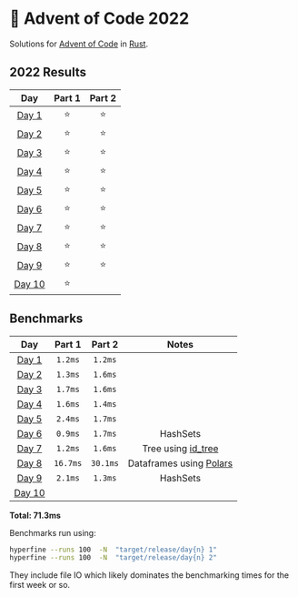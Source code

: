 # 🎄 Advent of Code 2022

Solutions for [Advent of Code](https://adventofcode.com/) in [Rust](https://www.rust-lang.org/).

<!--- advent_readme_stars table --->
## 2022 Results

| Day | Part 1 | Part 2 |
| :---: | :---: | :---: |
| [Day 1](https://adventofcode.com/2022/day/1) | ⭐ | ⭐ |
| [Day 2](https://adventofcode.com/2022/day/2) | ⭐ | ⭐ |
| [Day 3](https://adventofcode.com/2022/day/3) | ⭐ | ⭐ |
| [Day 4](https://adventofcode.com/2022/day/4) | ⭐ | ⭐ |
| [Day 5](https://adventofcode.com/2022/day/5) | ⭐ | ⭐ |
| [Day 6](https://adventofcode.com/2022/day/6) | ⭐ | ⭐ |
| [Day 7](https://adventofcode.com/2022/day/7) | ⭐ | ⭐ |
| [Day 8](https://adventofcode.com/2022/day/8) | ⭐ | ⭐ |
| [Day 9](https://adventofcode.com/2022/day/9) | ⭐ | ⭐ |
| [Day 10](https://adventofcode.com/2022/day/10) | ⭐ |  |
<!--- advent_readme_stars table --->

<!--- benchmarking table --->
## Benchmarks

| Day | Part 1 | Part 2 | Notes |
| :---: | :---: | :---:  | :---: |
| [Day 1](./day1/src/main.rs) | `1.2ms` | `1.2ms` | |
| [Day 2](./day2/src/main.rs) | `1.3ms` | `1.6ms` | |
| [Day 3](./day3/src/main.rs) | `1.7ms` | `1.6ms` | |
| [Day 4](./day4/src/main.rs) | `1.6ms` | `1.4ms` | |
| [Day 5](./day5/src/main.rs) | `2.4ms` | `1.7ms` | |
| [Day 6](./day6/src/main.rs) | `0.9ms` | `1.7ms` | HashSets |
| [Day 7](./day7/src/main.rs) | `1.2ms` | `1.6ms` | Tree using [id_tree](https://docs.rs/id_tree/latest/id_tree/) |
| [Day 8](./day8/src/main.rs) | `16.7ms` | `30.1ms` | Dataframes using [Polars](https://www.pola.rs/) |
| [Day 9](./day9/src/main.rs) | `2.1ms` | `1.3ms` | HashSets |
| [Day 10](./day10/src/main.rs) |  |  |  |

**Total: 71.3ms**
<!--- benchmarking table --->

Benchmarks run using:
 ```bash
 hyperfine --runs 100  -N  "target/release/day{n} 1"
 hyperfine --runs 100  -N  "target/release/day{n} 2"
 ```

They include file IO which likely dominates the benchmarking times for the first week or so.
